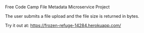 Free Code Camp File Metadata Microservice Project

The user submits a file upload and the file size is returned in bytes.

Try it out at: https://frozen-refuge-14284.herokuapp.com/
